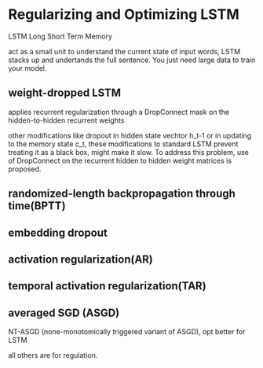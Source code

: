 # Regularizing and Optimizing LSTM

LSTM Long Short Term Memory

act as a small unit to understand the current state of input words, LSTM stacks up and undertands the full sentence. You just need large data to train your model.

## weight-dropped LSTM

applies recurrent regularization through a DropConnect mask on the hidden-to-hidden recurrent weights

other modifications like dropout in hidden state vechtor h\_t-1 or in updating to the memory state c\_t, these modifications to standard LSTM prevent treating it as a black box, might make it slow. To address this problem, use of DropConnect on the recurrent hidden to hidden weight matrices is proposed.

## randomized-length backpropagation through time\(BPTT\)

## embedding dropout

## activation regularization\(AR\)

## temporal activation regularization\(TAR\)

## averaged SGD \(ASGD\)

NT-ASGD \(none-monotomically triggered variant of ASGD\), opt better for LSTM

all others are for regulation.

